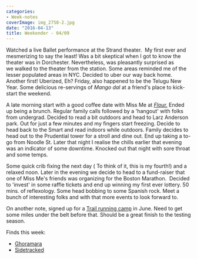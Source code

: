 ```yaml
---
categories:
- Week-notes
coverImage: img_2758-2.jpg
date: "2016-04-13"
title: Weekender - 04/09
---
```


Watched a live Ballet performance at the Strand theater.  My first ever and mesmerizing to say the least! Was a bit skeptical when I got to know the theater was in Dorchester. Nevertheless, was pleasantly surprised as we walked to the theater from the station. Some areas reminded me of the lesser populated areas in NYC. Decided to uber our way back home. Another first! Uberized, Eh? Friday, also happened to be the Telugu New Year. Some delicious re-servings of _Mango dal_ at a friend's place to kick-start the weekend.<!--more-->

A late morning start with a good coffee date with Miss Me at [_Flour._](http://flourbakery.com/) Ended up being a brunch. Regular family calls followed by a 'hangout' with folks from undergrad. Decided to read a bit outdoors and head to Larz Anderson park. Out for just a few minutes and my fingers start freezing. Decide to head back to the Smart and read indoors while outdoors. Family decides to head out to the Prudential tower for a stroll and dine out. End up taking a to-go from Noodle St. Later that night I realise the chills earlier that evening was an indicator of some downtime. Knocked out that night with sore throat and some temps.

Some quick crib fixing the next day ( To think of it, this is my fourth!) and a relaxed noon. Later in the evening we decide to head to a fund-raiser that one of Miss Me's friends was organizing for the Boston Marathon.  Decided to 'invest' in some raffle tickets and end up winning my first ever lottery. 50 mins. of reflexology. Some head bobbing to some Spanish rock. Meet a bunch of interesting folks and with that more events to look forward to.

On another note, signed up for a [Trail running camp](https://ultrasignup.com/register.aspx?did=34931) in June. Need to get some miles under the belt before that. Should be a great finish to the testing season.

Finds this week:

- [Ghoramara](https://maptia.com/daesung/stories/on-the-shores-of-a-vanishing-island)
- [Sidetracked](http://www.sidetracked.com/)
